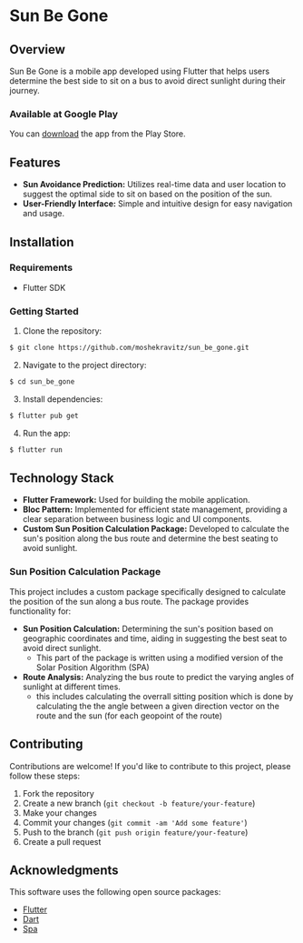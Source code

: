 # Sun Be Gone

## Overview

Sun Be Gone is a mobile app developed using Flutter that helps users determine the best side to sit on a bus to avoid direct sunlight during their journey.

### Available at Google Play

You can [download](https://play.google.com/store/apps/details?id=com.mkradevrbs.sun_be_gone) the app from the Play Store.

## Features

- **Sun Avoidance Prediction:** Utilizes real-time data and user location to suggest the optimal side to sit on based on the position of the sun.
- **User-Friendly Interface:** Simple and intuitive design for easy navigation and usage.

## Installation

### Requirements

- Flutter SDK

### Getting Started

1. Clone the repository: 
```bash
$ git clone https://github.com/moshekravitz/sun_be_gone.git
```
2. Navigate to the project directory:
```bash
$ cd sun_be_gone
```
3. Install dependencies:
```bash
$ flutter pub get
```
4. Run the app:
```bash
$ flutter run
```


## Technology Stack

- **Flutter Framework:** Used for building the mobile application.
- **Bloc Pattern:** Implemented for efficient state management, providing a clear separation between business logic and UI components.
- **Custom Sun Position Calculation Package:** Developed to calculate the sun's position along the bus route and determine the best seating to avoid sunlight.

### Sun Position Calculation Package

This project includes a custom package specifically designed to calculate the position of the sun along a bus route. The package provides functionality for:

- **Sun Position Calculation:** Determining the sun's position based on geographic coordinates and time, aiding in suggesting the best seat to avoid direct sunlight.
    - This part of the package is written using a modified version of the Solar Position Algorithm (SPA)
- **Route Analysis:** Analyzing the bus route to predict the varying angles of sunlight at different times.
    - this includes calculating the overrall sitting position which is done by calculating the the angle between a given direction vector on the route and the sun (for each geopoint of the route)


## Contributing

Contributions are welcome! If you'd like to contribute to this project, please follow these steps:

1. Fork the repository
2. Create a new branch (`git checkout -b feature/your-feature`)
3. Make your changes
4. Commit your changes (`git commit -am 'Add some feature'`)
5. Push to the branch (`git push origin feature/your-feature`)
6. Create a pull request

## Acknowledgments

This software uses the following open source packages:

- [Flutter](https://flutter.dev/)
- [Dart](https://dart.dev/)
- [Spa](https://midcdmz.nrel.gov/spa/)
